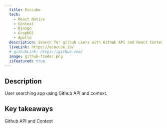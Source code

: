 ```yaml
---
  title: Ecocube 
  tech:
    - React Native
    - Context
    - Django 
    - GraphQl
    - Apollo 
  description: Search for github users with Github API and React Context.
  liveLink: https://ecocube.io/
  # githubLink: https://github.com/
  image: github-finder.png
  isFeatured: true
---
```


## Description

User searching app using Github API and context.

## Key takeaways

Github API and Context
